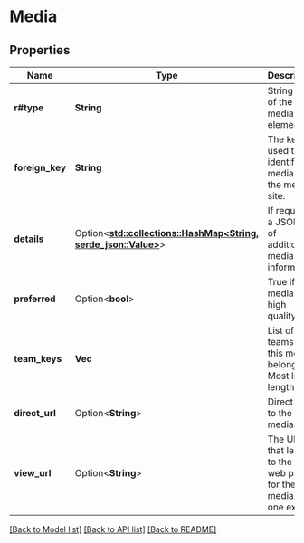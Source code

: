 # Media

## Properties

Name | Type | Description | Notes
------------ | ------------- | ------------- | -------------
**r#type** | **String** | String type of the media element. | 
**foreign_key** | **String** | The key used to identify this media on the media site. | 
**details** | Option<[**std::collections::HashMap<String, serde_json::Value>**](serde_json::Value.md)> | If required, a JSON dict of additional media information. | [optional]
**preferred** | Option<**bool**> | True if the media is of high quality. | [optional]
**team_keys** | **Vec<String>** | List of teams that this media belongs to. Most likely length 1. | 
**direct_url** | Option<**String**> | Direct URL to the media. | [optional]
**view_url** | Option<**String**> | The URL that leads to the full web page for the media, if one exists. | [optional]

[[Back to Model list]](../README.md#documentation-for-models) [[Back to API list]](../README.md#documentation-for-api-endpoints) [[Back to README]](../README.md)


